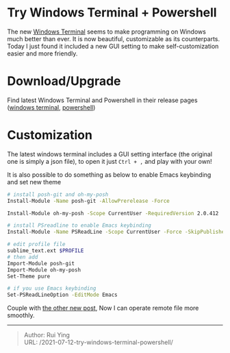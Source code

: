 # Try Windows Terminal + Powershell


The new [Windows Terminal](https://github.com/microsoft/terminal) seems to make programming on Windows much better than ever. It is now beautiful, customizable as its counterparts. Today I just found it included a new GUI setting to make self-customization easier and more friendly.

# Download/Upgrade

Find latest Windows Terminal and Powershell in their release pages ([windows terminal](https://github.com/microsoft/terminal/releases), [powershell](https://github.com/PowerShell/PowerShell/releases))


# Customization

The latest windows terminal includes a GUI setting interface (the original one is simply a json file), to open it just `Ctrl + ,` and play with your own!

It is also possible to do something as below to enable Emacs keybinding and set new theme

``` sh
# install posh-git and oh-my-posh
Install-Module -Name posh-git -AllowPrerelease -Force

Install-Module oh-my-posh -Scope CurrentUser -RequiredVersion 2.0.412

# install PSreadline to enable Emacs keybinding
Install-Module -Name PSReadLine -Scope CurrentUser -Force -SkipPublisherCheck

# edit profile file
sublime_text.ext $PROFILE
# then add
Import-Module posh-git
Import-Module oh-my-posh
Set-Theme pure

# if you use Emacs keybinding
Set-PSReadLineOption -EditMode Emacs
```
Couple with [the other new post](https://www.ruiying.online/post/2021-07-12-use-emacs-on-a-remote-shell/), Now I can operate remote file more smoothly.


---

> Author: Rui Ying  
> URL: /2021-07-12-try-windows-terminal-powershell/  

